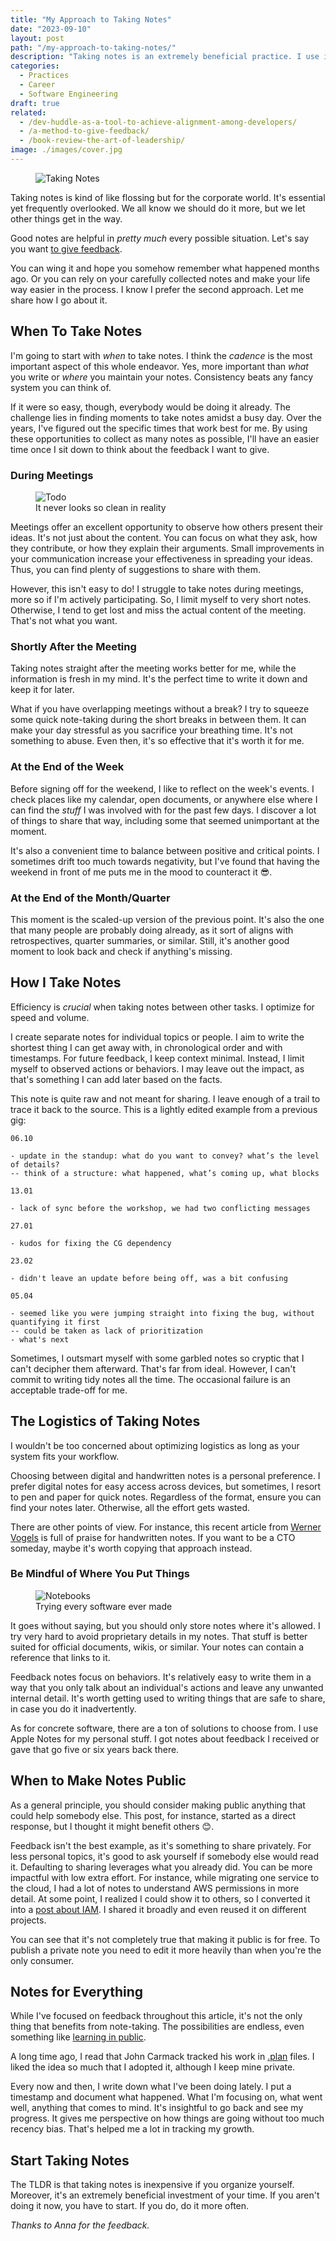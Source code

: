 ```yaml
---
title: "My Approach to Taking Notes"
date: "2023-09-10"
layout: post
path: "/my-approach-to-taking-notes/"
description: "Taking notes is an extremely beneficial practice. I use it extensively to be able to give more and better feedback. Let me share my approach"
categories:
  - Practices
  - Career
  - Software Engineering
draft: true
related:
  - /dev-huddle-as-a-tool-to-achieve-alignment-among-developers/
  - /a-method-to-give-feedback/
  - /book-review-the-art-of-leadership/
image: ./images/cover.jpg
---
```


<figure class="figure figure--right">
  <img src="./images/cover.png" alt="Taking Notes" />
  </figure>

Taking notes is kind of like flossing but for the corporate world. It's essential yet frequently overlooked. We all know we should do it more, but we let other things get in the way. 

Good notes are helpful in *pretty much* every possible situation. Let's say you want [to give feedback](../a-method-to-give-feedback/). 

You can wing it and hope you somehow remember what happened months ago. Or you can rely on your carefully collected notes and make your life way easier in the process. I know I prefer the second approach. Let me share how I go about it.

## When To Take Notes

I'm going to start with _when_ to take notes. I think the _cadence_ is the most important aspect of this whole endeavor. Yes, more important than _what_ you write or _where_ you maintain your notes. Consistency beats any fancy system you can think of.

If it were so easy, though, everybody would be doing it already. The challenge lies in finding moments to take notes amidst a busy day. Over the years, I've figured out the specific times that work best for me. By using these opportunities to collect as many notes as possible, I'll have an easier time once I sit down to think about the feedback I want to give.

### During Meetings

<figure class="figure figure--left">
  <img src="./images/todo.jpg" alt="Todo" />
  <figcaption class="figure__caption">
  It never looks so clean in reality
  </figcaption>
</figure>

Meetings offer an excellent opportunity to observe how others present their ideas. It's not just about the content. You can focus on what they ask, how they contribute, or how they explain their arguments. Small improvements in your communication increase your effectiveness in spreading your ideas. Thus, you can find plenty of suggestions to share with them.

However, this isn't easy to do! I struggle to take notes during meetings, more so if I'm actively participating. So, I limit myself to very short notes. Otherwise, I tend to get lost and miss the actual content of the meeting. That's not what you want.

### Shortly After the Meeting

Taking notes straight after the meeting works better for me, while the information is fresh in my mind. It's the perfect time to write it down and keep it for later.

What if you have overlapping meetings without a break? I try to squeeze some quick note-taking during the short breaks in between them. It can make your day stressful as you sacrifice your breathing time. It's not something to abuse. Even then, it's so effective that it's worth it for me.

### At the End of the Week

Before signing off for the weekend, I like to reflect on the week's events. I check places like my calendar, open documents, or anywhere else where I can find the _stuff_ I was involved with for the past few days. I discover a lot of things to share that way, including some that seemed unimportant at the moment.

It's also a convenient time to balance between positive and critical points. I sometimes drift too much towards negativity, but I've found that having the weekend in front of me puts me in the mood to counteract it 😎.

### At the End of the Month/Quarter

This moment is the scaled-up version of the previous point. It's also the one that many people are probably doing already, as it sort of aligns with retrospectives, quarter summaries, or similar. Still, it's another good moment to look back and check if anything's missing.

## How I Take Notes

Efficiency is _crucial_ when taking notes between other tasks. I optimize for speed and volume.

I create separate notes for individual topics or people. I aim to write the shortest thing I can get away with, in chronological order and with timestamps. For future feedback, I keep context minimal. Instead, I limit myself to observed actions or behaviors. I may leave out the impact, as that's something I can add later based on the facts.

This note is quite raw and not meant for sharing. I leave enough of a trail to trace it back to the source. This is a lightly edited example from a previous gig:

```
06.10

- update in the standup: what do you want to convey? what’s the level of details?
-- think of a structure: what happened, what’s coming up, what blocks

13.01

- lack of sync before the workshop, we had two conflicting messages

27.01

- kudos for fixing the CG dependency

23.02

- didn't leave an update before being off, was a bit confusing

05.04

- seemed like you were jumping straight into fixing the bug, without quantifying it first
-- could be taken as lack of prioritization
- what's next
```

Sometimes, I outsmart myself with some garbled notes so cryptic that I can't decipher them afterward. That's far from ideal. However, I can't commit to writing tidy notes all the time. The occasional failure is an acceptable trade-off for me.

## The Logistics of Taking Notes

I wouldn't be too concerned about optimizing logistics as long as your system fits your workflow.

Choosing between digital and handwritten notes is a personal preference. I prefer digital notes for easy access across devices, but sometimes, I resort to pen and paper for quick notes. Regardless of the format, ensure you can find your notes later. Otherwise, all the effort gets wasted.

There are other points of view. For instance, this recent article from [Werner Vogels](https://www.allthingsdistributed.com/2023/06/a-few-words-on-taking-notes.html) is full of praise for handwritten notes. If you want to be a CTO someday, maybe it's worth copying that approach instead.

### Be Mindful of Where You Put Things

<figure class="figure figure--right">
  <img src="./images/notebooks.jpg" alt="Notebooks" />
  <figcaption class="figure__caption">
  Trying every software ever made
  </figcaption>
</figure>

It goes without saying, but you should only store notes where it's allowed. I try very hard to avoid proprietary details in my notes. That stuff is better suited for official documents, wikis, or similar. Your notes can contain a reference that links to it. 

Feedback notes focus on behaviors. It's relatively easy to write them in a way that you only talk about an individual's actions and leave any unwanted internal detail. It's worth getting used to writing things that are safe to share, in case you do it inadvertently.

As for concrete software, there are a ton of solutions to choose from. I use Apple Notes for my personal stuff. I got notes about feedback I received or gave that go five or six years back there.

## When to Make Notes Public

As a general principle, you should consider making public anything that could help somebody else. This post, for instance, started as a direct response, but I thought it might benefit others 😊.

Feedback isn't the best example, as it's something to share privately. For less personal topics, it's good to ask yourself if somebody else would read it. Defaulting to sharing leverages what you already did. You can be more impactful with low extra effort. For instance, while migrating one service to the cloud, I had a lot of notes to understand AWS permissions in more detail. At some point, I realized I could show it to others, so I converted it into a [post about IAM](../aws-iam-an-overview/). I shared it broadly and even reused it on different projects.

You can see that it's not completely true that making it public is for free. To publish a private note you need to edit it more heavily than when you're the only consumer.

## Notes for Everything

While I've focused on feedback throughout this article, it's not the only thing that benefits from note-taking. The possibilities are endless, even something like [learning in public](https://jvns.ca/).

A long time ago, I read that John Carmack tracked his work in [.plan](https://garbagecollected.org/2017/10/24/the-carmack-plan/) files. I liked the idea so much that I adopted it, although I keep mine private.

Every now and then, I write down what I've been doing lately. I put a timestamp and document what happened. What I'm focusing on, what went well, anything that comes to mind. It's insightful to go back and see my progress. It gives me perspective on how things are going without too much recency bias. That's helped me a lot in tracking my growth.

## Start Taking Notes

The TLDR is that taking notes is inexpensive if you organize yourself. Moreover, it's an extremely beneficial investment of your time. If you aren't doing it now, you have to start. If you do, do it more often.

*Thanks to Anna for the feedback.*
